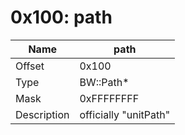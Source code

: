 # 0x100: path

| Name | path |
| ----| ------------ |
| Offset | 0x100 |
| Type | BW::Path* |
| Mask | 0xFFFFFFFF |
| Description | officially "unitPath" |<br>

